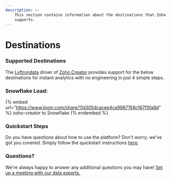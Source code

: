 ```yaml
---
description: >-
    This section contains information about the destinations that Zoho Creator
    supports.
---
```


# Destinations

### Supported Destinations

The [Lyftrondata](https://www.lyftrondata.com/) driver of [Zoho Creator](https://www.lyftrondata.com/integration/zoho-creator/) provides support for the below destinations for instant analytics with no engineering in just 4 simple steps.

### Snowflake Load:

{% embed url="https://www.loom.com/share/11d305dcacee4ca9887158c167f5fa8d" %}
zoho-creator to Snowflake
{% endembed %}

### Quickstart Steps

Do you have questions about how to use the platform? Don't worry; we've got you covered. Simply follow the quickstart instructions [here](../../../quickstart-steps.md).

### Questions? <a href="#questions" id="questions"></a>

We're always happy to answer any additional questions you may have! [Set up a meeting with our data experts.](https://www.lyftrondata.com/book-a-meeting/)

